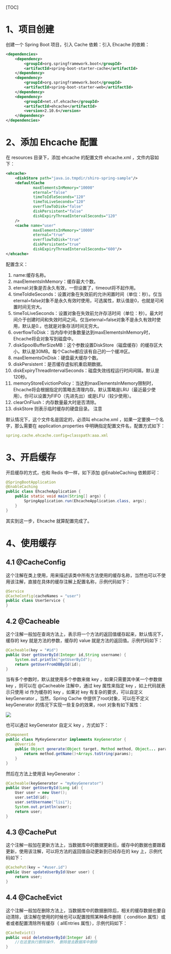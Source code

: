 [TOC]

# 1、项目创建
创建一个 Spring Boot 项目，引入 Cache 依赖：引入 Ehcache 的依赖：
```xml
<dependencies>
    <dependency>
        <groupId>org.springframework.boot</groupId>
        <artifactId>spring-boot-starter-cache</artifactId>
    </dependency>
    <dependency>
        <groupId>org.springframework.boot</groupId>
        <artifactId>spring-boot-starter-web</artifactId>
    </dependency>
    <dependency>
        <groupId>net.sf.ehcache</groupId>
        <artifactId>ehcache</artifactId>
        <version>2.10.6</version>
    </dependency>
</dependencies>
```

# 2、添加 Ehcache 配置
在 resources 目录下，添加 ehcache 的配置文件 ehcache.xml ，文件内容如下：
```xml
<ehcache>
    <diskStore path="java.io.tmpdir/shiro-spring-sample"/>
    <defaultCache
            maxElementsInMemory="10000"
            eternal="false"
            timeToIdleSeconds="120"
            timeToLiveSeconds="120"
            overflowToDisk="false"
            diskPersistent="false"
            diskExpiryThreadIntervalSeconds="120"
    />
    <cache name="user"
            maxElementsInMemory="10000"
            eternal="true"
            overflowToDisk="true"
            diskPersistent="true"
            diskExpiryThreadIntervalSeconds="600"/>
</ehcache>
```

配置含义：

1. name:缓存名称。
2. maxElementsInMemory：缓存最大个数。
3. eternal:对象是否永久有效，一但设置了，timeout将不起作用。
4. timeToIdleSeconds：设置对象在失效前的允许闲置时间（单位：秒）。仅当eternal=false对象不是永久有效时使用，可选属性，默认值是0，也就是可闲置时间无穷大。
5. timeToLiveSeconds：设置对象在失效前允许存活时间（单位：秒）。最大时间介于创建时间和失效时间之间。仅当eternal=false对象不是永久有效时使用，默认是0.，也就是对象存活时间无穷大。
6. overflowToDisk：当内存中对象数量达到maxElementsInMemory时，Ehcache将会对象写到磁盘中。
7. diskSpoolBufferSizeMB：这个参数设置DiskStore（磁盘缓存）的缓存区大小。默认是30MB。每个Cache都应该有自己的一个缓冲区。
8. maxElementsOnDisk：硬盘最大缓存个数。
9. diskPersistent：是否缓存虚拟机重启期数据。
10. diskExpiryThreadIntervalSeconds：磁盘失效线程运行时间间隔，默认是120秒。
11. memoryStoreEvictionPolicy：当达到maxElementsInMemory限制时，Ehcache将会根据指定的策略去清理内存。默认策略是LRU（最近最少使用）。你可以设置为FIFO（先进先出）或是LFU（较少使用）。
12. clearOnFlush：内存数量最大时是否清除。
13. diskStore 则表示临时缓存的硬盘目录。
注意

默认情况下，这个文件名是固定的，必须叫 ehcache.xml ，如果一定要换一个名字，那么需要在 application.properties 中明确指定配置文件名，配置方式如下：
```yml
spring.cache.ehcache.config=classpath:aaa.xml
```

# 3、开启缓存
开启缓存的方式，也和 Redis 中一样，如下添加 @EnableCaching 依赖即可：
```java
@SpringBootApplication
@EnableCaching
public class EhcacheApplication {
    public static void main(String[] args) {
        SpringApplication.run(EhcacheApplication.class, args);
    }
}
```

其实到这一步，Ehcache 就算配置完成了。


# 4、使用缓存
## 4.1 @CacheConfig
这个注解在类上使用，用来描述该类中所有方法使用的缓存名称，当然也可以不使用该注解，直接在具体的缓存注解上配置名称，示例代码如下：
```java
@Service
@CacheConfig(cacheNames = "user")
public class UserService {
}
```

## 4.2 @Cacheable
这个注解一般加在查询方法上，表示将一个方法的返回值缓存起来，默认情况下，缓存的 key 就是方法的参数，缓存的 value 就是方法的返回值。示例代码如下：
```java
@Cacheable(key = "#id")
public User getUserById(Integer id,String username) {
    System.out.println("getUserById");
    return getUserFromDBById(id);
}
```

当有多个参数时，默认就使用多个参数来做 key ，如果只需要其中某一个参数做 key ，则可以在 @Cacheable 注解中，通过 key 属性来指定 key ，如上代码就表示只使用 id 作为缓存的 key ，如果对 key 有复杂的要求，可以自定义 keyGenerator 。当然，Spring Cache 中提供了root对象，可以在不定义 keyGenerator 的情况下实现一些复杂的效果，root 对象有如下属性：

![](https://www.showdoc.cc/server/api/common/visitfile/sign/89f43aac090f9694b096de9a1a250594?showdoc=.jpg)

也可以通过 keyGenerator 自定义 key ，方式如下：
```java
@Component
public class MyKeyGenerator implements KeyGenerator {
    @Override
    public Object generate(Object target, Method method, Object... params) {
        return method.getName()+Arrays.toString(params);
    }
}
```

然后在方法上使用该 keyGenerator ：
```java
@Cacheable(keyGenerator = "myKeyGenerator")
public User getUserById(Long id) {
    User user = new User();
    user.setId(id);
    user.setUsername("lisi");
    System.out.println(user);
    return user;
}
```

## 4.3 @CachePut
这个注解一般加在更新方法上，当数据库中的数据更新后，缓存中的数据也要跟着更新，使用该注解，可以将方法的返回值自动更新到已经存在的 key 上，示例代码如下：
```java
@CachePut(key = "#user.id")
public User updateUserById(User user) {
    return user;
}
```

## 4.4 @CacheEvict
这个注解一般加在删除方法上，当数据库中的数据删除后，相关的缓存数据也要自动清除，该注解在使用的时候也可以配置按照某种条件删除（ condition 属性）或者或者配置清除所有缓存（ allEntries 属性），示例代码如下：
```java
@CacheEvict()
public void deleteUserById(Integer id) {
    //在这里执行删除操作， 删除是去数据库中删除
}
```